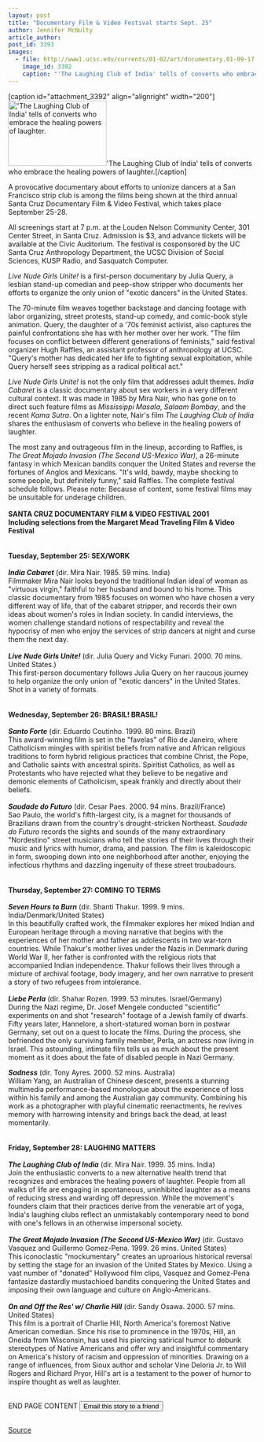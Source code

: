```yaml
---
layout: post
title: "Documentary Film & Video Festival starts Sept. 25"
author: Jennifer McNulty
article_author: 
post_id: 3393
images:
  - file: http://www1.ucsc.edu/currents/01-02/art/documentary.01-09-17.200.jpg
    image_id: 3392
    caption: "'The Laughing Club of India' tells of converts who embrace the healing powers of laughter."
---
```


[caption id="attachment_3392" align="alignright" width="200"]<a href="http://dev-ucsc-news.pantheonsite.io/wp-content/uploads/2001/09/documentary.01-09-17.200.jpg"><img class="size-full wp-image-3392" src="http://dev-ucsc-news.pantheonsite.io/wp-content/uploads/2001/09/documentary.01-09-17.200.jpg" alt="'The Laughing Club of India' tells of converts who embrace the healing powers of laughter." width="200" height="133" /></a>'The Laughing Club of India' tells of converts who embrace the healing powers of laughter.[/caption]
<p>
  A provocative documentary about efforts to unionize dancers at a San Francisco strip club is among the films being shown at the third annual Santa Cruz Documentary Film &amp; Video Festival, which takes place September 25-28.
</p>All screenings start at 7 p.m. at the Louden Nelson Community Center, 301 Center Street, in Santa Cruz. Admission is $3, and advance tickets will be available at the Civic Auditorium. The festival is cosponsored by the UC Santa Cruz Anthropology Department, the UCSC Division of Social Sciences, KUSP Radio, and Sasquatch Computer.
<p>
  <i>Live Nude Girls Unite!</i> is a first-person documentary by Julia Query, a lesbian stand-up comedian and peep-show stripper who documents her efforts to organize the only union of "exotic dancers" in the United States.
</p>
<p>
  The 70-minute film weaves together backstage and dancing footage with labor organizing, street protests, stand-up comedy, and comic-book style animation. Query, the daughter of a '70s feminist activist, also captures the painful confrontations she has with her mother over her work. "The film focuses on conflict between different generations of feminists," said festival organizer Hugh Raffles, an assistant professor of anthropology at UCSC. "Query's mother has dedicated her life to fighting sexual exploitation, while Query herself sees stripping as a radical political act."
</p>
<p>
  <i>Live Nude Girls Unite!</i> is not the only film that addresses adult themes. <i>India Cabaret</i> is a classic documentary about sex workers in a very different cultural context. It was made in 1985 by Mira Nair, who has gone on to direct such feature films as <i>Mississippi Masala</i>, <i>Salaam Bombay</i>, and the recent <i>Kama Sutra</i>. On a lighter note, Nair's film <i>The Laughing Club of India</i> shares the enthusiasm of converts who believe in the healing powers of laughter.
</p>
<p>
  The most zany and outrageous film in the lineup, according to Raffles, is <i>The Great Mojado Invasion (The Second US-Mexico War)</i>, a 26-minute fantasy in which Mexican bandits conquer the United States and reverse the fortunes of Anglos and Mexicans. "It's wild, bawdy, maybe shocking to some people, but definitely funny," said Raffles. The complete festival schedule follows. Please note: Because of content, some festival films may be unsuitable for underage children.<br>
  <br>
  <b>SANTA CRUZ DOCUMENTARY FILM &amp; VIDEO FESTIVAL 2001<br>
  Including selections from the Margaret Mead Traveling Film &amp; Video Festival<br>
  <br>
  <br>
  Tuesday, September 25: SEX/WORK<br>
  <br>
  <i>India Cabaret</i></b> (dir. Mira Nair. 1985. 59 mins. India)<br>
  Filmmaker Mira Nair looks beyond the traditional Indian ideal of woman as "virtuous virgin," faithful to her husband and bound to his home. This classic documentary from 1985 focuses on women who have chosen a very different way of life, that of the cabaret stripper, and records their own ideas about women's roles in Indian society. In candid interviews, the women challenge standard notions of respectability and reveal the hypocrisy of men who enjoy the services of strip dancers at night and curse them the next day.<br>
  <br>
  <b><i>Live Nude Girls Unite!</i></b> (dir. Julia Query and Vicky Funari. 2000. 70 mins. United States.)<br>
  This first-person documentary follows Julia Query on her raucous journey to help organize the only union of "exotic dancers" in the United States. Shot in a variety of formats.<br>
  <br>
  <br>
  <b>Wednesday, September 26: BRASIL! BRASIL!<br>
  <br>
  <i>Santo Forte</i></b> (dir. Eduardo Coutinho. 1999. 80 mins. Brazil)<br>
  This award-winning film is set in the "favelas" of Rio de Janeiro, where Catholicism mingles with spiritist beliefs from native and African religious traditions to form hybrid religious practices that combine Christ, the Pope, and Catholic saints with ancestral spirits. Spiritist Catholics, as well as Protestants who have rejected what they believe to be negative and demonic elements of Catholicism, speak frankly and directly about their beliefs.<br>
  <br>
  <b><i>Saudade do Futuro</i></b> (dir. Cesar Paes. 2000. 94 mins. Brazil/France)<br>
  Sao Paulo, the world's fifth-largest city, is a magnet for thousands of Brazilians drawn from the country's drought-stricken Northeast. <i>Saudade do Futuro</i> records the sights and sounds of the many extraordinary "Nordestino" street musicians who tell the stories of their lives through their music and lyrics with humor, drama, and passion. The film is kaleidoscopic in form, swooping down into one neighborhood after another, enjoying the infectious rhythms and dazzling ingenuity of these street troubadours.<br>
  <br>
  <br>
  <b>Thursday, September 27: COMING TO TERMS<br>
  <br>
  <i>Seven Hours to Burn</i></b> (dir. Shanti Thakur. 1999. 9 mins. India/Denmark/United States)<br>
  In this beautifully crafted work, the filmmaker explores her mixed Indian and European heritage through a moving narrative that begins with the experiences of her mother and father as adolescents in two war-torn countries. While Thakur's mother lives under the Nazis in Denmark during World War II, her father is confronted with the religious riots that accompanied Indian independence. Thakur follows their lives through a mixture of archival footage, body imagery, and her own narrative to present a story of two refugees from intolerance.<br>
  <br>
  <b><i>Liebe Perla</i></b> (dir. Shahar Rozen. 1999. 53 minutes. Israel/Germany)<br>
  During the Nazi regime, Dr. Josef Mengele conducted "scientific" experiments on and shot "research" footage of a Jewish family of dwarfs. Fifty years later, Hannelore, a short-statured woman born in postwar Germany, set out on a quest to locate the films. During the process, she befriended the only surviving family member, Perla, an actress now living in Israel. This astounding, intimate film tells us as much about the present moment as it does about the fate of disabled people in Nazi Germany.
</p>
<p>
  <b><i>Sadness</i></b> (dir. Tony Ayres. 2000. 52 mins. Australia)<br>
  William Yang, an Australian of Chinese descent, presents a stunning multimedia performance-based monologue about the experience of loss within his family and among the Australian gay community. Combining his work as a photographer with playful cinematic reenactments, he revives memory with harrowing intensity and brings back the dead, at least momentarily.<br>
  <br>
  <br>
  <b>Friday, September 28: LAUGHING MATTERS<br>
  <br>
  <i>The Laughing Club of India</i></b> (dir. Mira Nair. 1999. 35 mins. India)<br>
  Join the enthusiastic converts to a new alternative health trend that recognizes and embraces the healing powers of laughter. People from all walks of life are engaging in spontaneous, uninhibited laughter as a means of reducing stress and warding off depression. While the movement's founders claim that their practices derive from the venerable art of yoga, India's laughing clubs reflect an unmistakably contemporary need to bond with one's fellows in an otherwise impersonal society.<br>
  <br>
  <b><i>The Great Mojado Invasion</i></b> <b><i>(The Second US-Mexico War)</i></b> (dir. Gustavo Vasquez and Guillermo Gomez-Pena. 1999. 26 mins. United States)<br>
  This iconoclastic "mockumentary" creates an uproarious historical reversal by setting the stage for an invasion of the United States by Mexico. Using a vast number of "donated" Hollywood film clips, Vasquez and Gomez-Pena fantasize dastardly mustachioed bandits conquering the United States and imposing their own language and culture on Anglo-Americans.<br>
  <br>
  <b><i>On and Off the Res' w/ Charlie Hill</i></b> (dir. Sandy Osawa. 2000. 57 mins. United States)<br>
  This film is a portrait of Charlie Hill, North America's foremost Native American comedian. Since his rise to prominence in the 1970s, Hill, an Oneida from Wisconsin, has used his piercing satirical humor to debunk stereotypes of Native Americans and offer wry and insightful commentary on America's history of racism and oppression of minorities. Drawing on a range of influences, from Sioux author and scholar Vine Deloria Jr. to Will Rogers and Richard Pryor, Hill's art is a testament to the power of humor to inspire thought as well as laughter.
</p>
<p>
  <br>
  END PAGE CONTENT <input name="t1" size="-1" type="hidden"> <input type="submit" value="Email this story to a friend">
</p>
<p>
  <img align="bottom" alt=" " border="0" height="1" src="../../images/trans.gif" width="385">
</p>
<p><a href="http://www1.ucsc.edu/currents/01-02/09-17/documentary.html" title="Permalink to documentary">Source</a></p>
